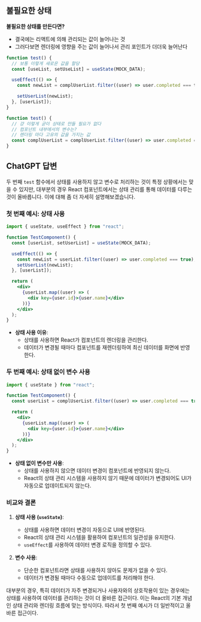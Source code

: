 ## 불필요한 상태

**불필요한 상태를 만든다면?**

- 결국에는 리액트에 의해 관리되는 값이 늘어나는 것
- 그러다보면 렌더링에 영향을 주는 값이 늘어나서 관리 포인트가 더더욱 늘어난다

```js
function test() {
  // 보통 이렇게 새로운 값을 할당
  const [useList, setUseList] = useState(MOCK_DATA);

  useEffect(() => {
    const newList = complUserList.filter((user) => user.completed === ture);

    setUserList(newList);
  }, [userList]);
}

function test() {
  // 걍 이렇게 굳이 상태로 만들 필요가 없다
  // 컴포넌트 내부에서의 변수는?
  // 렌더링 마다 고유의 값을 가지는 값
  const complUserList = complUserList.filter((user) => user.completed === true);
}
```

## ChatGPT 답변

두 번째 `test` 함수에서 상태를 사용하지 않고 변수로 처리하는 것이 특정 상황에서는 맞을 수 있지만, 대부분의 경우 React 컴포넌트에서는 상태 관리를 통해 데이터를 다루는 것이 올바릅니다. 이에 대해 좀 더 자세히 설명해보겠습니다.

### 첫 번째 예시: 상태 사용

```jsx
import { useState, useEffect } from "react";

function TestComponent() {
  const [userList, setUserList] = useState(MOCK_DATA);

  useEffect(() => {
    const newList = userList.filter((user) => user.completed === true);
    setUserList(newList);
  }, [userList]);

  return (
    <div>
      {userList.map((user) => (
        <div key={user.id}>{user.name}</div>
      ))}
    </div>
  );
}
```

- **상태 사용 이유**:
  - 상태를 사용하면 React가 컴포넌트의 렌더링을 관리한다.
  - 데이터가 변경될 때마다 컴포넌트를 재렌더링하여 최신 데이터를 화면에 반영한다.

### 두 번째 예시: 상태 없이 변수 사용

```jsx
import { useState } from "react";

function TestComponent() {
  const userList = complUserList.filter((user) => user.completed === true);

  return (
    <div>
      {userList.map((user) => (
        <div key={user.id}>{user.name}</div>
      ))}
    </div>
  );
}
```

- **상태 없이 변수만 사용**:
  - 상태를 사용하지 않으면 데이터 변경이 컴포넌트에 반영되지 않는다.
  - React의 상태 관리 시스템을 사용하지 않기 때문에 데이터가 변경되어도 UI가 자동으로 업데이트되지 않는다.

### 비교와 결론

1. **상태 사용 (`useState`)**:

   - 상태를 사용하면 데이터 변경이 자동으로 UI에 반영된다.
   - React의 상태 관리 시스템을 활용하여 컴포넌트의 일관성을 유지한다.
   - `useEffect`를 사용하여 데이터 변경 로직을 정의할 수 있다.

2. **변수 사용**:
   - 단순한 컴포넌트라면 상태를 사용하지 않아도 문제가 없을 수 있다.
   - 데이터가 변경될 때마다 수동으로 업데이트를 처리해야 한다.

대부분의 경우, 특히 데이터가 자주 변경되거나 사용자와의 상호작용이 있는 경우에는 상태를 사용하여 데이터를 관리하는 것이 더 올바른 접근이다. 이는 React의 기본 개념인 상태 관리와 렌더링 흐름에 맞는 방식이다. 따라서 첫 번째 예시가 더 일반적이고 올바른 접근이다.
